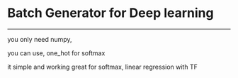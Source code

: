 # Batch Generator for Deep learning 
<hr/>

you only need numpy,

you can use, one_hot for softmax 

it simple and working great for softmax, linear regression with TF
